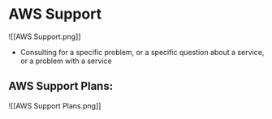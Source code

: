 # AWS Support
![[AWS Support.png]]
- Consulting for a specific problem, or a specific question about a service, or a problem with a service

## AWS Support Plans:
![[AWS Support Plans.png]]

